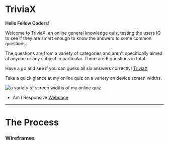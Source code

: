 # TriviaX

**Hello Fellow Coders**!

Welcome to TriviaX, an online general knowledge quiz, testing the users IQ to see if they are smart enough to know the answers to some common questions.

The questions are from a variety of categories and aren't specifically aimed at anyone or any subject in particular. There are 6 questions in total.

Have a go and see if you can guess all six answers correctly! [TriviaX](https://cjphawes.github.io/multiple-choice-quiz/)

Take a quick glance at my online quiz on a variety on device screen widths.

![a variety of screen widths of my online quiz](/assets/images/)

- Am I Responsive [Webpage]()

---

# The Process

### Wireframes
